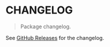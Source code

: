 # CHANGELOG

> Package changelog.

See [GitHub Releases](https://github.com/stdlib-js/string-pad/releases) for the changelog.